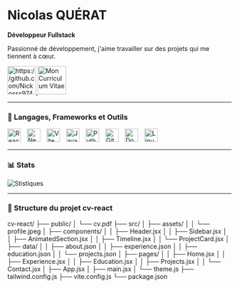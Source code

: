 # Nicolas QUÉRAT
**Développeur Fullstack**

Passionné de développement, j'aime travailler sur des projets qui me tiennent à cœur.

<p align="left">
    <a href="https://github.com/Nickosss97435">
        <img alt="https://github.com/Nickosss97435" title="https://github.com/Nickosss97435" src="https://cv.b2nservices.com/media/logo.png" width="64"/>
    </a>
    <a href="https://cv-nickosss35974.vercel.app/">
        <img alt="Mon Curriculum Vitae" title="Voir le site" src="https://api.iconify.design/mdi:link.svg" width="64"/>
    </a>
    <a href="https://www.youtube.com">
        <i class="fab fa-youtube" style="font-size: 64px; color: red;"></i>
    </a>
</p>

---

### 🧰 Langages, Frameworks et Outils

<p align="left">
    <img src="https://cdn.jsdelivr.net/gh/devicons/devicon/icons/react/react-original.svg" alt="React" width="30px" style="padding-right:10px;" />
    <img src="https://cdn.jsdelivr.net/gh/devicons/devicon/icons/nextjs/nextjs-original.svg" alt="Next.js" width="30px" style="padding-right:10px;" />
    <img src="https://cdn.jsdelivr.net/gh/vitejs/vite/docs/public/logo.svg" alt="Vite" width="30px" style="padding-right:10px;" />
    <img src="https://cdn.jsdelivr.net/gh/devicons/devicon/icons/javascript/javascript-plain.svg" alt="JavaScript" width="30px" style="padding-right:10px;" />
    <img src="https://cdn.jsdelivr.net/gh/devicons/devicon/icons/python/python-original.svg" alt="Python" width="30px" style="padding-right:10px;" />
    <img src="https://cdn.jsdelivr.net/gh/devicons/devicon/icons/git/git-original.svg" alt="Git" width="30px" style="padding-right:10px;" />
    <img src="https://cdn.jsdelivr.net/gh/devicons/devicon/icons/docker/docker-original.svg" alt="Docker" width="30px" style="padding-right:10px;" />
    <img src="https://cdn.jsdelivr.net/gh/devicons/devicon/icons/linux/linux-original.svg" alt="Linux" width="30px" style="padding-right:10px;" />
</p>

---

### 📊 Stats

![Stistiques](https://github-readme-stats.vercel.app/api?username=Nickosss97435&show_icons=true&theme=gruvbox)

---

### 📁 Structure du projet cv-react







[youtube]: https://www.youtube.com/

cv-react/
├── public/
│   └── cv.pdf
├── src/
│   ├── assets/
│   │   └── profile.jpeg
│   ├── components/
│   │   ├── Header.jsx
│   │   ├── Sidebar.jsx
│   │   ├── AnimatedSection.jsx
│   │   ├── Timeline.jsx
│   │   └── ProjectCard.jsx
│   ├── data/
│   │   ├── about.json
│   │   ├── experience.json
│   │   ├── education.json
│   │   └── projects.json
│   ├── pages/
│   │   ├── Home.jsx
│   │   ├── Experience.jsx
│   │   ├── Education.jsx
│   │   ├── Projects.jsx
│   │   └── Contact.jsx
│   ├── App.jsx
│   ├── main.jsx
│   └── theme.js
├── tailwind.config.js
├── vite.config.js
└── package.json